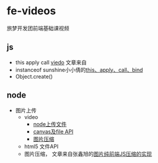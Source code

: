 # fe-videos
旅梦开发团前端基础课视频

## js
  - this apply call
  [viedo](https://v.youku.com/v_show/id_XNDMzMTIyNTU1Mg==.html?spm=a2h3j.8428770.3416059.1)
  文章来自 
  - instanceof 
sunshine小小倩的[this、apply、call、bind](https://juejin.im/user/584d7a3e2f301e00572fb7fc)
  - Object.create()
## node
  - 图片上传 
    - video
      - [node上传文件](https://v.youku.com/v_show/id_XNDMzMzE4MDUzNg==.html?spm=a2h3j.8428770.3416059.1)
      - [canvas及file API](https://v.youku.com/v_show/id_XNDMzMzI1MDgwOA==.html?spm=a2h3j.8428770.3416059.1)
      - [图片压缩](https://v.youku.com/v_show/id_XNDMzMzMxNDg1Ng==.html?spm=a2h3j.8428770.3416059.1)
    - html5 文件API
    - 图片压缩， 文章来自张鑫旭的[图片纯前端JS压缩的实现](https://juejin.im/post/5bec3c6cf265da614312a0fa)
